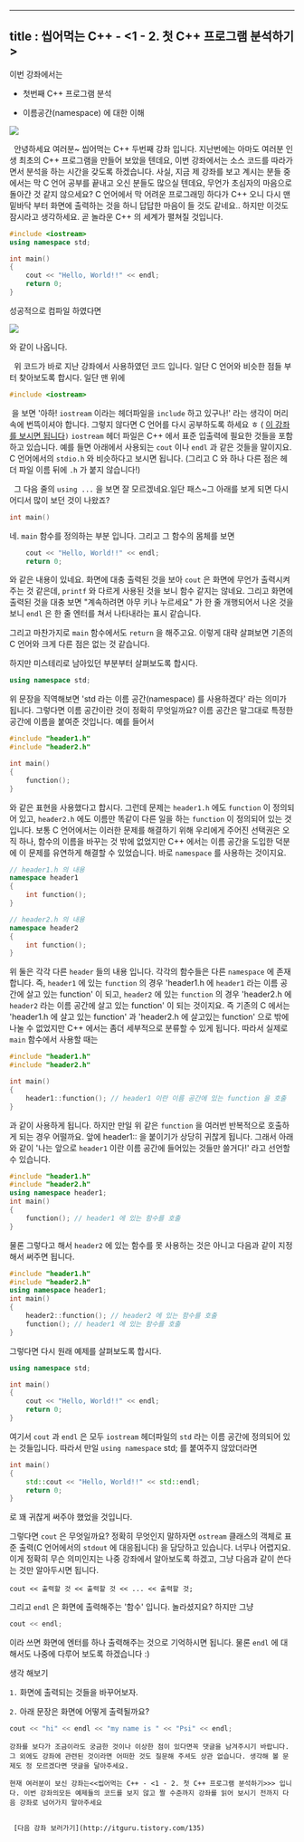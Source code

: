 ----------------
title : 씹어먹는 C++ - <1 - 2. 첫 C++ 프로그램 분석하기>
--------------


이번 강좌에서는

* 첫번째 C++ 프로그램 분석

* 이름공간(namespace) 에 대한 이해



![](http://img1.daumcdn.net/thumb/R1920x0/?fname=http%3A%2F%2Fcfile7.uf.tistory.com%2Fimage%2F2511664C578CC62C19E8C8)



  안녕하세요 여러분~ 씹어먹는 C++ 두번째 강좌 입니다. 지난번에는 아마도 여러분 인생 최초의 C++ 프로그램을 만들어 보았을 텐데요, 이번 강좌에서는 소스 코드를 따라가면서 분석을 하는 시간을 갖도록 하겠습니다. 사실, 지금 제 강좌를 보고 계시는 분들 중에서는 막 C 언어 공부를 끝내고 오신 분들도 많으실 텐데요, 무언가 초심자의 마음으로 돌아간 것 같지 않으세요? C 언어에서 막 어려운 프로그래밍 하다가 C++ 오니 다시 맨 밑바닥 부터 화면에 출력하는 것을 하니 답답한 마음이 들 것도 같네요.. 하지만 이것도 잠시라고 생각하세요. 곧 놀라운 C++ 의 세계가 펼쳐질 것입니다.

```cpp
#include <iostream>
using namespace std;

int main()
{
    cout << "Hello, World!!" << endl;
    return 0;
}
```


성공적으로 컴파일 하였다면


![](http://img1.daumcdn.net/thumb/R1920x0/?fname=http%3A%2F%2Fcfile8.uf.tistory.com%2Fimage%2F1526FF484D7B572829CC38)

와 같이 나옵니다.

  위 코드가 바로 지난 강좌에서 사용하였던 코드 입니다. 일단 C 언어와 비슷한 점들 부터 찾아보도록 합시다. 일단 맨 위에

```cpp
#include <iostream>
```


 을 보면 '아하! `iostream` 이라는 헤더파일을 `include` 하고 있구나!' 라는 생각이 머리속에 번뜩이셔야 합니다. 그렇지 않다면 C 언어를 다시 공부하도록 하세요 ㅎ ( [이 강좌를 보시면 됩니다](http://itguru.tistory.com/87)`)`
`iostream` 헤더 파일은 C++ 에서 표준 입출력에 필요한 것들을 포함하고 있습니다. 예를 들면 아래에서 사용되는 `cout` 이나 `endl` 과 같은 것들을 말이지요. C 언어에서의 `stdio.h` 와 비슷하다고 보시면 됩니다. (그리고 C 와 하나 다른 점은 헤더 파일 이름 뒤에 `.h` 가 붙지 않습니다!)

  그 다음 줄의 `using ...` 을 보면 잘 모르겠네요.일단 패스~그 아래를 보게 되면 다시 어디서 많이 보던 것이 나왔죠?

```cpp
int main()
```


네. `main` 함수를 정의하는 부분 입니다. 그리고 그 함수의 몸체를 보면

```cpp
    cout << "Hello, World!!" << endl;
    return 0;
```


와 같은 내용이 있네요. 화면에 대충 출력된 것을 보아 `cout` 은 화면에 무언가 출력시켜주는 것 같은데, `printf` 와 다르게 사용된 것을 보니 함수 같지는 않네요. 그리고 화면에 출력된 것을 대충 보면 "계속하려면 아무 키나 누르세요" 가 한 줄 개행되어서 나온 것을 보니 `endl` 은 한 줄 엔터를 쳐서 나타내라는 표시 같습니다.

그리고 마찬가지로 `main` 함수에서도 `return` 을 해주고요. 이렇게 대략 살펴보면 기존의 C 언어와 크게 다른 점은 없는 것 같습니다.

하지만 미스테리로 남아있던 부분부터 살펴보도록 합시다.

```cpp
using namespace std;
```


위 문장을 직역해보면 'std 라는 이름 공간(namespace) 를 사용하겠다' 라는 의미가 됩니다. 그렇다면 이름 공간이란 것이 정확히 무엇일까요? 이름 공간은 말그대로 특정한 공간에 이름을 붙여준 것입니다. 예를 들어서

```cpp
#include "header1.h"
#include "header2.h"

int main()
{
    function();
}
```


와 같은 표현을 사용했다고 합시다. 그런데 문제는 `header1.h` 에도 `function` 이 정의되어 있고, `header2.h` 에도 이름만 똑같이 다른 일을 하는 `function` 이 정의되어 있는 것입니다. 보통 C 언어에서는 이러한 문제를 해결하기 위해 우리에게 주어진 선택권은 오직 하나, 함수의 이름을 바꾸는 것 밖에 없었지만 C++ 에서는 이름 공간을 도입한 덕분에 이 문제를 유연하게 해결할 수 있었습니다. 바로 `namespace` 를 사용하는 것이지요.

```cpp
// header1.h 의 내용
namespace header1
{
    int function();
}
```


```cpp
// header2.h 의 내용
namespace header2
{
    int function();
}
```


위 둘은 각각 다른 `header` 들의 내용 입니다. 각각의 함수들은 다른 `namespace` 에 존재합니다. 즉, `header1` 에 있는 `function` 의 경우 'header1.h 에 `header1` 라는 이름 공간에 살고 있는 function' 이 되고, `header2` 에 있는 `function` 의 경우 'header2.h 에 `header2` 라는 이름 공간에 살고 있는 function' 이 되는 것이지요. 즉 기존의 C 에서는 'header1.h 에 살고 있는 function' 과 'header2.h 에 살고있는 function' 으로 밖에 나눌 수 없었지만 C++ 에서는 좀더 세부적으로 분류할 수 있게 됩니다. 따라서 실제로 `main` 함수에서 사용할 때는


```cpp
#include "header1.h"
#include "header2.h"

int main()
{
    header1::function(); // header1 이란 이름 공간에 있는 function 을 호출
}
```


과 같이 사용하게 됩니다. 하지만 만일 위 같은 `function` 을 여러번 반복적으로 호출하게 되는 경우 어떨까요. 앞에 header1:: 을 붙이기가 상당히 귀찮게 됩니다. 그래서 아래와 같이 '나는 앞으로 `header1` 이란 이름 공간에 들어있는 것들만 쓸거다!' 라고 선언할 수 있습니다.

```cpp
#include "header1.h"
#include "header2.h"
using namespace header1;
int main()
{
    function(); // header1 에 있는 함수를 호출
}

```

물론 그렇다고 해서 `header2` 에 있는 함수를 못 사용하는 것은 아니고 다음과 같이 지정해서 써주면 됩니다.

```cpp
#include "header1.h"
#include "header2.h"
using namespace header1;
int main()
{
    header2::function(); // header2 에 있는 함수를 호출
    function(); // header1 에 있는 함수를 호출
}
```


그렇다면 다시 원래 예제를 살펴보도록 합시다.

```cpp
using namespace std;

int main()
{
    cout << "Hello, World!!" << endl;
    return 0;
}
```


여기서 `cout` 과 `endl` 은 모두 `iostream` 헤더파일의 `std` 라는 이름 공간에 정의되어 있는 것들입니다. 따라서 만일 `using namespace` std; 를 붙여주지 않았더라면

```cpp
int main()
{
    std::cout << "Hello, World!!" << std::endl;
    return 0;
}
```


로 꽤 귀찮게 써주야 했었을 것입니다.



그렇다면 `cout` 은 무엇일까요? 정확히 무엇인지 말하자면 `ostream` 클래스의 객체로 표준 출력(C 언어에서의 `stdout` 에 대응됩니다) 을 담당하고 있습니다. 너무나 어렵지요. 이게 정확히 무슨 의미인지는 나중 강좌에서 알아보도록 하겠고, 그냥 다음과 같이 쓴다는 것만 알아두시면 됩니다.

```info
cout << 출력할 것 << 출력할 것 << ... << 출력할 것;
```


그리고 `endl` 은 화면에 출력해주는 '함수' 입니다. 놀라셨지요? 하지만 그냥

```cpp
cout << endl;
```



이라 쓰면 화면에 엔터를 하나 출력해주는 것으로 기억하시면 됩니다.
물론 `endl` 에 대해서도 나중에 다루어 보도록 하겠습니다 :)

생각 해보기

`1.` 화면에 출력되는 것들을 바꾸어보자.

`2.` 아래 문장은 화면에 어떻게 출력될까요?

```cpp
cout << "hi" << endl << "my name is " << "Psi" << endl;
```


```warning
강좌를 보다가 조금이라도 궁금한 것이나 이상한 점이 있다면꼭 댓글을 남겨주시기 바랍니다. 그 외에도 강좌에 관련된 것이라면 어떠한 것도 질문해 주셔도 상관 없습니다. 생각해 볼 문제도 정 모르겠다면 댓글을 달아주세요.

현재 여러분이 보신 강좌는<<씹어먹는 C++ - <1 - 2. 첫 C++ 프로그램 분석하기>>> 입니다. 이번 강좌의모든 예제들의 코드를 보지 않고 짤 수준까지 강좌를 읽어 보시기 전까지 다음 강좌로 넘어가지 말아주세요


 [다음 강좌 보러가기](http://itguru.tistory.com/135)
```








